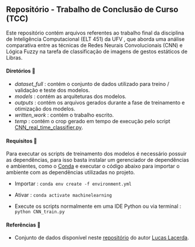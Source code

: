 ## Repositório - Trabalho de Conclusão de Curso (TCC)

Este repositório contém arquivos referentes ao trabalho final da disciplina de Inteligência Computacional (ELT 451) da UFV , que aborda uma análise comparativa entre as técnicas de Redes Neurais Convolucionais (CNN) e Lógica Fuzzy na tarefa de classificação de imagens de gestos estáticos de Libras.

#### Diretórios :file_folder:

* *dataset_full* : contém o conjunto de dados utilizado para treino / validação e teste dos modelos.
* *models* : contém as arquiteturas dos modelos.
* *outputs* : contém os arquivos gerados durante a fase de treinamento e otimização dos modelos.
* *written_work* : contém o trabalho escrito.
* *temp* : contém o crop gerado em tempo de execução pelo script [CNN_real_time_classifier.py](https://github.com/IureRosa/comp-Intelligence/TrabFinal/blob/master/CNN_real_time_classifier.py).


#### Requisitos :bookmark_tabs:

Para executar os scripts de treinamento dos modelos é necessário possuir as dependências, para isso basta instalar um gerenciador de dependências e ambientes, como o [Conda](https://docs.conda.io/en/latest/conda.html) e executar o código abaixo para importar o ambiente com as dependências utilizadas no projeto.

* Importar : ```conda env create -f environment.yml```

* Ativar : ```conda activate machinelearning```

* Execute os scripts normalmente em uma IDE Python ou via terminal : ```python CNN_train.py ```

  

#### Referências :link:

* Conjunto de dados disponível neste [repositório](https://github.com/lucaaslb/cnn-libras) do autor [Lucas Lacerda](https://github.com/lucaaslb).
